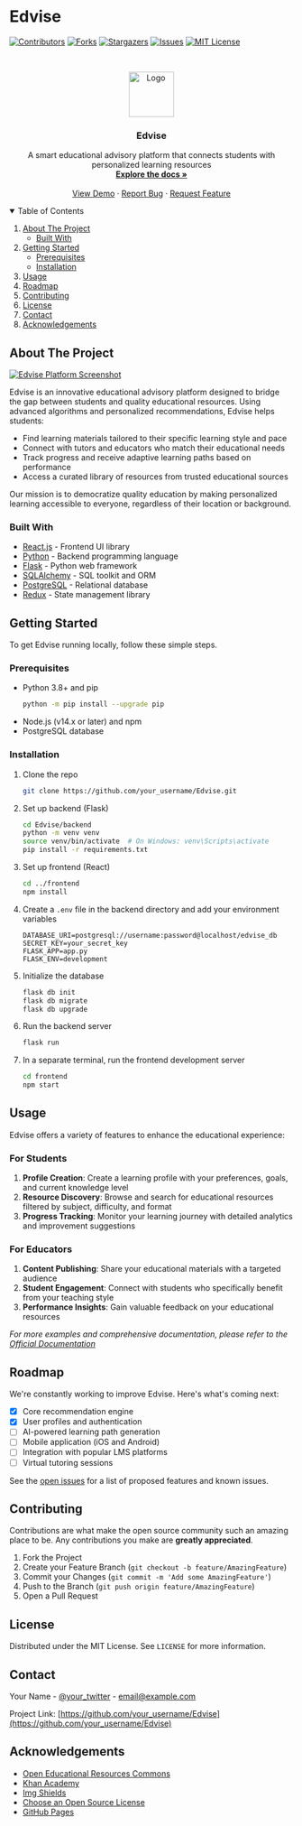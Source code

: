 # Edvise

[![Contributors][contributors-shield]][contributors-url]
[![Forks][forks-shield]][forks-url]
[![Stargazers][stars-shield]][stars-url]
[![Issues][issues-shield]][issues-url]
[![MIT License][license-shield]][license-url]

<!-- PROJECT LOGO -->
<br />
<p align="center">
  <a href="https://github.com/your_username/Edvise">
    <img src="images/logo.png" alt="Logo" width="80" height="80">
  </a>

  <h3 align="center">Edvise</h3>

  <p align="center">
    A smart educational advisory platform that connects students with personalized learning resources
    <br />
    <a href="https://github.com/your_username/Edvise"><strong>Explore the docs »</strong></a>
    <br />
    <br />
    <a href="https://github.com/your_username/Edvise">View Demo</a>
    ·
    <a href="https://github.com/your_username/Edvise/issues">Report Bug</a>
    ·
    <a href="https://github.com/your_username/Edvise/issues">Request Feature</a>
  </p>
</p>

<!-- TABLE OF CONTENTS -->
<details open="open">
  <summary>Table of Contents</summary>
  <ol>
    <li>
      <a href="#about-the-project">About The Project</a>
      <ul>
        <li><a href="#built-with">Built With</a></li>
      </ul>
    </li>
    <li>
      <a href="#getting-started">Getting Started</a>
      <ul>
        <li><a href="#prerequisites">Prerequisites</a></li>
        <li><a href="#installation">Installation</a></li>
      </ul>
    </li>
    <li><a href="#usage">Usage</a></li>
    <li><a href="#roadmap">Roadmap</a></li>
    <li><a href="#contributing">Contributing</a></li>
    <li><a href="#license">License</a></li>
    <li><a href="#contact">Contact</a></li>
    <li><a href="#acknowledgements">Acknowledgements</a></li>
  </ol>
</details>

<!-- ABOUT THE PROJECT -->
## About The Project

[![Edvise Platform Screenshot][product-screenshot]](https://example.com)

Edvise is an innovative educational advisory platform designed to bridge the gap between students and quality educational resources. Using advanced algorithms and personalized recommendations, Edvise helps students:

* Find learning materials tailored to their specific learning style and pace
* Connect with tutors and educators who match their educational needs
* Track progress and receive adaptive learning paths based on performance
* Access a curated library of resources from trusted educational sources

Our mission is to democratize quality education by making personalized learning accessible to everyone, regardless of their location or background.

### Built With

* [React.js](https://reactjs.org/) - Frontend UI library
* [Python](https://www.python.org/) - Backend programming language
* [Flask](https://flask.palletsprojects.com/) - Python web framework
* [SQLAlchemy](https://www.sqlalchemy.org/) - SQL toolkit and ORM
* [PostgreSQL](https://www.postgresql.org/) - Relational database
* [Redux](https://redux.js.org/) - State management library

<!-- GETTING STARTED -->
## Getting Started

To get Edvise running locally, follow these simple steps.

### Prerequisites

* Python 3.8+ and pip
  ```sh
  python -m pip install --upgrade pip
  ```
* Node.js (v14.x or later) and npm
* PostgreSQL database

### Installation

1. Clone the repo
   ```sh
   git clone https://github.com/your_username/Edvise.git
   ```
2. Set up backend (Flask)
   ```sh
   cd Edvise/backend
   python -m venv venv
   source venv/bin/activate  # On Windows: venv\Scripts\activate
   pip install -r requirements.txt
   ```
3. Set up frontend (React)
   ```sh
   cd ../frontend
   npm install
   ```
4. Create a `.env` file in the backend directory and add your environment variables
   ```
   DATABASE_URI=postgresql://username:password@localhost/edvise_db
   SECRET_KEY=your_secret_key
   FLASK_APP=app.py
   FLASK_ENV=development
   ```
5. Initialize the database
   ```sh
   flask db init
   flask db migrate
   flask db upgrade
   ```
6. Run the backend server
   ```sh
   flask run
   ```
7. In a separate terminal, run the frontend development server
   ```sh
   cd frontend
   npm start
   ```

<!-- USAGE EXAMPLES -->
## Usage

Edvise offers a variety of features to enhance the educational experience:

### For Students
1. **Profile Creation**: Create a learning profile with your preferences, goals, and current knowledge level
2. **Resource Discovery**: Browse and search for educational resources filtered by subject, difficulty, and format
3. **Progress Tracking**: Monitor your learning journey with detailed analytics and improvement suggestions

### For Educators
1. **Content Publishing**: Share your educational materials with a targeted audience
2. **Student Engagement**: Connect with students who specifically benefit from your teaching style
3. **Performance Insights**: Gain valuable feedback on your educational resources

_For more examples and comprehensive documentation, please refer to the [Official Documentation](https://example.com/docs)_

<!-- ROADMAP -->
## Roadmap

We're constantly working to improve Edvise. Here's what's coming next:

- [x] Core recommendation engine
- [x] User profiles and authentication
- [ ] AI-powered learning path generation
- [ ] Mobile application (iOS and Android)
- [ ] Integration with popular LMS platforms
- [ ] Virtual tutoring sessions

See the [open issues](https://github.com/your_username/Edvise/issues) for a list of proposed features and known issues.

<!-- CONTRIBUTING -->
## Contributing

Contributions are what make the open source community such an amazing place to be. Any contributions you make are **greatly appreciated**.

1. Fork the Project
2. Create your Feature Branch (`git checkout -b feature/AmazingFeature`)
3. Commit your Changes (`git commit -m 'Add some AmazingFeature'`)
4. Push to the Branch (`git push origin feature/AmazingFeature`)
5. Open a Pull Request

<!-- LICENSE -->
## License

Distributed under the MIT License. See `LICENSE` for more information.

<!-- CONTACT -->
## Contact

Your Name - [@your_twitter](https://twitter.com/your_twitter) - email@example.com

Project Link: [https://github.com/your_username/Edvise](https://github.com/your_username/Edvise)

<!-- ACKNOWLEDGEMENTS -->
## Acknowledgements
* [Open Educational Resources Commons](https://www.oercommons.org/)
* [Khan Academy](https://www.khanacademy.org/)
* [Img Shields](https://shields.io)
* [Choose an Open Source License](https://choosealicense.com)
* [GitHub Pages](https://pages.github.com)


<!-- MARKDOWN LINKS & IMAGES -->
<!-- https://www.markdownguide.org/basic-syntax/#reference-style-links -->
[contributors-shield]: https://img.shields.io/github/contributors/your_username/Edvise.svg?style=for-the-badge
[contributors-url]: https://github.com/your_username/Edvise/graphs/contributors
[forks-shield]: https://img.shields.io/github/forks/your_username/Edvise.svg?style=for-the-badge
[forks-url]: https://github.com/your_username/Edvise/network/members
[stars-shield]: https://img.shields.io/github/stars/your_username/Edvise.svg?style=for-the-badge
[stars-url]: https://github.com/your_username/Edvise/stargazers
[issues-shield]: https://img.shields.io/github/issues/your_username/Edvise.svg?style=for-the-badge
[issues-url]: https://github.com/your_username/Edvise/issues
[license-shield]: https://img.shields.io/github/license/your_username/Edvise.svg?style=for-the-badge
[license-url]: https://github.com/your_username/Edvise/blob/master/LICENSE.txt
[product-screenshot]: images/screenshot.png